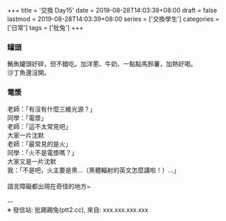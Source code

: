 +++
title = '交換 Day15'
date = 2019-08-28T14:03:39+08:00
draft = false
lastmod = 2019-08-28T14:03:39+08:00
series = ['交換學生']
categories = ['日常']
tags = ['批兔']
+++
### 罐頭
鮪魚罐頭好碎，但不錯吃。加洋蔥、牛奶、一點點馬鈴薯，加熱好喝。<br>
沙丁魚還沒開。<br>
### 電漿
老師：「有沒有什麼三維光源？」<br>
同學：「電漿」<br>
老師：「這不太常見吧」<br>
大家一片沈默<br>
老師：「最常見的是火」<br>
同學：「火不是電漿嗎？」<br>
大家又是一片沈默<br>
我：「不是吧，火主要是黑...（黑體輻射的英文怎麼講啦！）...」<br>
<br>
語言障礙都出現在奇怪的地方~<br>
<br>
--<br>
※ 發信站: 批踢踢兔(ptt2.cc), 來自: xxx.xxx.xxx.xxx<br>
